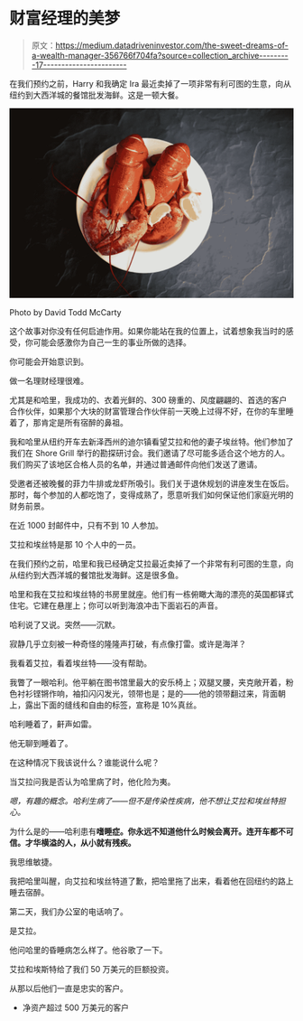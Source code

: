 # 财富经理的美梦

> 原文：<https://medium.datadriveninvestor.com/the-sweet-dreams-of-a-wealth-manager-356766f704fa?source=collection_archive---------17----------------------->

在我们预约之前，Harry 和我确定 Ira 最近卖掉了一项非常有利可图的生意，向从纽约到大西洋城的餐馆批发海鲜。这是一顿大餐。

![](img/b62ddb85e73729224891875f9261cd1b.png)

Photo by David Todd McCarty

这个故事对你没有任何启迪作用。如果你能站在我的位置上，试着想象我当时的感受，你可能会感激你为自己一生的事业所做的选择。

你可能会开始意识到。

做一名理财经理很难。

尤其是和哈里，我成功的、衣着光鲜的、300 磅重的、风度翩翩的、首选的客户合作伙伴，如果那个大块的财富管理合作伙伴前一天晚上过得不好，在你的车里睡着了，那肯定是所有宿醉的鼻祖。

我和哈里从纽约开车去新泽西州的迪尔镇看望艾拉和他的妻子埃丝特。他们参加了我们在 Shore Grill 举行的勘探研讨会。我们邀请了尽可能多适合这个地方的人。我们购买了该地区合格人员的名单，并通过普通邮件向他们发送了邀请。

受邀者还被晚餐的菲力牛排或龙虾所吸引。我们关于退休规划的讲座发生在饭后。那时，每个参加的人都吃饱了，变得成熟了，愿意听我们如何保证他们家庭光明的财务前景。

在近 1000 封邮件中，只有不到 10 人参加。

艾拉和埃丝特是那 10 个人中的一员。

在我们预约之前，哈里和我已经确定艾拉最近卖掉了一个非常有利可图的生意，向从纽约到大西洋城的餐馆批发海鲜。这是很多鱼。

哈里和我在艾拉和埃丝特的书房里就座。他们有一栋俯瞰大海的漂亮的英国都铎式住宅。它建在悬崖上；你可以听到海浪冲击下面岩石的声音。

哈利说了又说。突然——沉默。

寂静几乎立刻被一种奇怪的隆隆声打破，有点像打雷。或许是海洋？

我看着艾拉，看着埃丝特——没有帮助。

我瞥了一眼哈利。他平躺在图书馆里最大的安乐椅上；双腿叉腰，夹克敞开着，粉色衬衫铿锵作响，袖扣闪闪发光，领带也是；是的——他的领带翻过来，背面朝上，露出下面的缝线和自由的标签，宣称是 10%真丝。

哈利睡着了，鼾声如雷。

他无聊到睡着了。

在这种情况下我该说什么？谁能说什么呢？

当艾拉问我是否认为哈里病了时，他化险为夷。

*嗯，有趣的概念。哈利生病了——但不是传染性疾病，他不想让艾拉和埃丝特担心。*

为什么是的——哈利患有**嗜睡症。你永远不知道他什么时候会离开。连开车都不可信。才华横溢的人，从小就有残疾。**

我思维敏捷。

我把哈里叫醒，向艾拉和埃丝特道了歉，把哈里拖了出来，看着他在回纽约的路上睡去宿醉。

第二天，我们办公室的电话响了。

是艾拉。

他问哈里的昏睡病怎么样了。他谷歌了一下。

艾拉和埃斯特给了我们 50 万美元的巨额投资。

从那以后他们一直是忠实的客户。

*   净资产超过 500 万美元的客户